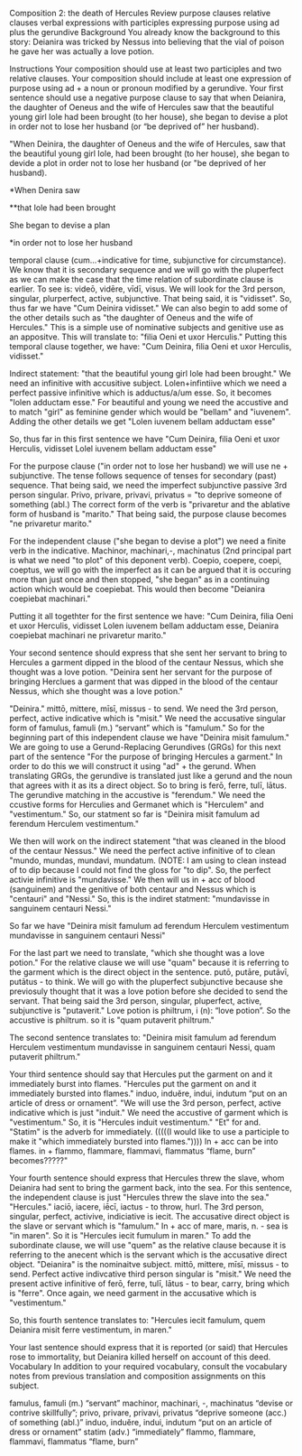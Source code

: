 Composition 2: the death of Hercules
Review
purpose clauses
relative clauses
verbal expressions with participles
expressing purpose using ad plus the gerundive
Background
You already know the background to this story: Deianira was tricked by Nessus into believing that the vial of poison he gave her was actually a love potion.

Instructions
Your composition should use at least two participles and two relative clauses.
Your composition should include at least one expression of purpose using ad + a noun or pronoun modified by a gerundive.
Your first sentence should use a negative purpose clause to say that when Deianira, the daughter of Oeneus and the wife of Hercules saw that the beautiful young girl Iole had been brought (to her house), she began to devise a plot in order not to lose her husband (or “be deprived of” her husband).

"When Deinira, the daughter of Oeneus and the wife of Hercules, saw that the beautiful young girl Iole, had been brought (to her house), she began to devide a plot in order not to lose her husband (or "be deprived of her husband). 

*When Denira saw 

**that Iole had been brought

She began to devise a plan

*in order not to lose her husband

temporal clause (cum...+indicative for time, subjunctive for circumstance). We know that it is secondary sequence and we will go with the pluperfect as we can make the case that the time relation of subordinate clause is earlier. To see is: videō, vidēre, vīdī, visus. We will look for the 3rd person, singular, plurperfect, active, subjunctive. That being said, it is "vidisset". So, thus far we have "Cum Deinira vidisset." We can also begin to add some of the other details such as "the daughter of Oeneus and the wife of Hercules." This is a simple use of nominative subjects and genitive use as an appositve. This will translate to: "filia Oeni et uxor Herculis." Putting this temporal clause together, we have: "Cum Deinira, filia Oeni et uxor Herculis, vidisset." 

Indirect statement: "that the beautiful young girl Iole had been brought." We need an infinitive with accusitive subject. Lolen+infintiive which we need a perfect passive infinitive which is adductus/a/um esse. So, it becomes "lolen adductam esse." For beautiful and young we need the accustive and to match "girl" as feminine gender which would be "bellam" and "iuvenem". Adding the other details we get "Lolen iuvenem bellam adductam esse" 

So, thus far in this first sentence we have "Cum Deinira, filia Oeni et uxor Herculis, vidisset Lolel iuvenem bellam adductam esse"

For the purpose clause ("in order not to lose her husband) we will use ne + subjunctive. The tense follows sequence of tenses for secondary (past) sequence. That being said, we need the imperfect subjunctive passive 3rd person singular. Privo, privare, privavi, privatus = "to deprive someone of something (abl.) The correct form of the verb is "privaretur and the ablative form of husband is "marito." That being said, the purpose clause becomes "ne privaretur marito." 

For the independent clause ("she began to devise a plot") we need a finite verb in the indicative. Machinor, machinari,-, machinatus (2nd principal part is what we need "to plot" of this deponent verb). Coepio, coepere, coepi, coeptus, we will go with the imperfect as it can be argued that it is occuring more than just once and then stopped, "she began" as in a continuing action which would be coepiebat. This would then become "Deianira coepiebat machinari."

Putting it all togethter for the first sentence we have: "Cum Deinira, filia Oeni et uxor Herculis, vidisset Lolen iuvenem bellam adductam esse, Deianira coepiebat machinari ne privaretur marito."





Your second sentence should express that she sent her servant to bring to Hercules a garment dipped in the blood of the centaur Nessus, which she thought was a love potion.
"Deinira sent her servant for the purpose of bringing Herclues a garment that was dipped in the blood of the centaur Nessus, which she thought was a love potion."

"Deinira." mittō, mittere, mīsī, missus - to send. We need the 3rd person, perfect, active indicative which is "misit." We need the accusative singular form of famulus, famuli (m.) “servant” which is "famulum." So for the beginning part of this independent clause we have "Deinira misit famulum." We are going to use a Gerund-Replacing Gerundives (GRGs) for this next part of the sentence "For the purpose of bringing Hercules a garment." In order to do this we will construct it using "ad" + the gerund. When translating GRGs, the gerundive is translated just like a gerund and the noun that agrees with it as its a direct object. So to bring is ferō, ferre, tulī, lātus. The gerundive matching in the accustive is "ferendum." We need the ccustive forms for Herculies and Germanet which is "Herculem" and "vestimentum." So, our statment so far is "Deinira misit famulum ad ferendum Herculem vestimentum." 

We then will work on the indirect statement "that was cleaned in the blood of the centaur Nessus." We need the perfect active infinitive of to clean "mundo, mundas, mundavi, mundatum. (NOTE: I am using to clean instead of to dip because I could not find the gloss for "to dip". So, the perfect activie infinitive is "mundavisse." We then will us in + acc of blood (sanguinem) and the genitive of both centaur and Nessus which is "centauri" and "Nessi." So, this is the indiret statment: "mundavisse in sanguinem centauri Nessi." 

So far we have "Deinira misit famulum ad ferendum Herculem vestimentum mundavisse in sanguinem centauri Nessi" 

For the last part we need to translate, "which she thought was a love potion." For the relative clause we will use "quam" because it is referring to the garment which is the direct object in the sentence. putō, putāre, putāvī, putātus - to think. We will go with the pluperfect subjunctive because she previosuly thought that it was a love potion before she decided to send the servant. That being said the 3rd person, singular, pluperfect, active, subjunctive is "putaverit." Love potion is philtrum, i (n): “love potion”. So the accustive is philtrum. so it is "quam putaverit philtrum." 

The second sentence translates to: "Deinira misit famulum ad ferendum Herculem vestimentum mundavisse in sanguinem centauri Nessi, quam putaverit philtrum." 








Your third sentence should say that Hercules put the garment on and it immediately burst into flames.
"Hercules put the garment on and it immediately bursted into flames." induo, induĕre, indui, indutum “put on an article of dress or ornament”. "We will use the 3rd person, perfect, active indicative which is just "induit." We need the accustive of garment which is "vestimentum." So, it is "Hercules induit vestimentum." "Et" for and. "Statim" is the adverb for immediately. (((((I would like to use a participle to make it "which immediately bursted into flames.")))) In + acc can be into flames. in + flammo, flammare, flammavi, flammatus “flame, burn” becomes?????"



Your fourth sentence should express that Hercules threw the slave, whom Deianira had sent to bring the garment back, into the sea.
For this sentence, the independent clause is just "Hercules threw the slave into the sea." "Hercules." iaciō, iacere, iēcī, iactus - to throw, hurl. The 3rd person, singular, perfect, activive, indiciative is iecit. The accusative direct object is the slave or servant which is "famulum." In + acc of mare, maris, n. - sea is "in maren". So it is "Hercules iecit fumulum in maren." To add the subordinate clause, we will use "quem" as the relative clause because it is referring to the anecent which is the servant which is the accusative direct object. "Deianira" is the nominaitve subject. mittō, mittere, mīsī, missus - to send. Perfect active indivcative third person singular is "misit." We need the present active infinitive of ferō, ferre, tulī, lātus - to bear, carry, bring which is "ferre". Once again, we need garment in the accusative which is "vestimentum."

So, this fourth sentence translates to: "Hercules iecit famulum, quem Deianira misit ferre vestimentum, in maren."

Your last sentence should express that it is reported (or said) that Hercules rose to immortality, but Deianira killed herself on account of this deed.
Vocabulary
In addition to your required vocabulary, consult the vocabulary notes from previous translation and composition assignments on this subject.

famulus, famuli (m.) “servant”
machinor, machinari, -, machinatus “devise or contrive skillfully”;
privo, privare, privavi, privatus “deprive someone (acc.) of something (abl.)”
induo, induĕre, indui, indutum “put on an article of dress or ornament”
statim (adv.) “immediately”
flammo, flammare, flammavi, flammatus “flame, burn”
